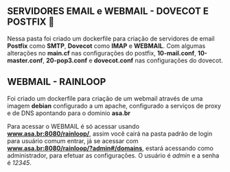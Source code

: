 ## SERVIDORES EMAIL e WEBMAIL - DOVECOT E POSTFIX  :bookmark_tabs:

Nessa pasta foi criado um dockerfile para criação de servidores de email **Postfix** como **SMTP**, **Dovecot** como **IMAP** e **WEBMAIL**. Com algumas alterações no **main.cf** nas configurações do postfix, **10-mail.conf**, **10-master.conf**, **20-pop3.conf** e **dovecot.conf** nas configurações do dovecot.


## WEBMAIL - RAINLOOP
Foi criado um dockerfile para criação de um webmail através de uma imagem **debian** configurado a um apache, configurado a serviços de proxy e de DNS apontando para o dominio **asa.br**


Para acessar o WEBMAIL é só acessar usando **www.asa.br:8080/rainloop/**, assim você cairá na pasta padrão de login para usuário comum entrar, já se acessar com **www.asa.br:8080/rainloop/?admin#/domains**, estará acessando como administrador, para efetuar as configurações. O usuário é *admin* e a senha é *12345*.
